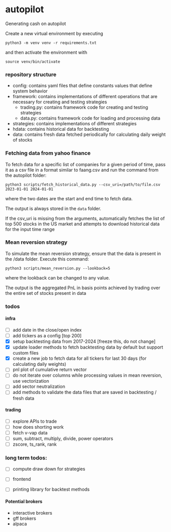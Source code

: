 # autopilot
Generating cash on autopilot

Create a new virtual environment by executing

`python3 -m venv venv -r requirements.txt`

and then activate the environment with

`source venv/bin/activate`

### repository structure

- config: contains yaml files that define constants values that define system behavior
- framework: contains implementations of different operations that are necessary for creating and testing strategies
  - trading.py: contains framework code for creating and testing strategies
  - data.py: contains framework code for loading and processing data
- strategies: contains implementations of different strategies
- hdata: contains historical data for backtesting
- data: contains fresh data fetched periodically for calculating daily weight of stocks

### Fetching data from yahoo finance

To fetch data for a specific list of companies for a given period of time, pass it as a csv file in a format similar to faang.csv
and run the command from the autopilot folder:

`python3 scripts/fetch_historical_data.py --csv_uri=/path/to/file.csv 2023-01-01 2024-01-01` 

where the two dates are the start and end time to fetch data.

The output is always stored in the `data` folder.

If the csv_uri is missing from the arguments, automatically fetches the list of top 500 stocks in the US market and attempts to download historical data for the input 
time range

### Mean reversion strategy

To simulate the mean reversion strategy, ensure that the data is present in the /data folder.
Execute this command:

`python3 scripts/mean_reversion.py --lookback=5`

where the lookback can be changed to any value.

The output is the aggregated PnL in basis points achieved by trading over the entire set of stocks present in data

### todos

#### infra 

- [ ] add date in the close/open index
- [ ] add tickers as a config [top 200]
- [x] setup backtesting data from 2017-2024 [freeze this, do not change]
- [x] update loader methods to fetch backtesting data by default but support custom files
- [x] create a new job to fetch data for all tickers for last 30 days (for calculating daily weights)
- [ ] pnl plot of cumulative return vector
- [ ] do not iterate over columns while processing values in mean reversion, use vectorization
- [ ] add sector neutralization
- [ ] add methods to validate the data files that are saved in backtesting / fresh data

#### trading

- [ ] explore APIs to trade
- [ ] how does shorting work
- [ ] fetch v-vap data
- [ ] sum, subtract, multiply, divide, power operators
- [ ] zscore, ts_rank, rank

### long term todos:

- [ ] compute draw down for strategies
- [ ] frontend
- [ ] printing library for backtest methods




#### Potential brokers

- interactive brokers
- gff brokers
- alpaca
